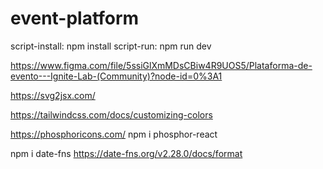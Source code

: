 # event-platform

script-install: npm install
script-run: npm run dev

<!-- Protótipo -->
https://www.figma.com/file/5ssiGlXmMDsCBiw4R9UOS5/Plataforma-de-evento---Ignite-Lab-(Community)?node-id=0%3A1

<!-- Cria um componente a partir de um svg -->
https://svg2jsx.com/

<!-- Documentação do TailWindCSS -->
https://tailwindcss.com/docs/customizing-colors

<!-- Bibliuoteca de ícones -->
https://phosphoricons.com/
npm i phosphor-react

<!-- Lib para datas -->
npm i date-fns
https://date-fns.org/v2.28.0/docs/format
